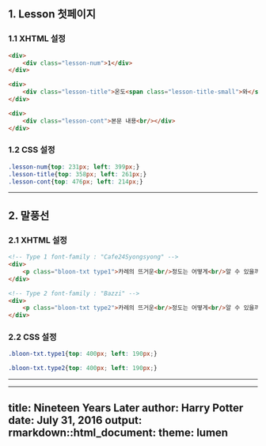 ## 1. Lesson 첫페이지

### 1.1 XHTML 설정
```html
<div>
    <div class="lesson-num">1</div>
</div>

<div>
    <div class="lesson-title">온도<span class="lesson-title-small">와</span> 열</div>
</div>

<div>
    <div class="lesson-cont">본문 내용<br/></div>
</div>
```

### 1.2 CSS 설정
```CSS
.lesson-num{top: 231px; left: 399px;}
.lesson-title{top: 358px; left: 261px;}
.lesson-cont{top: 476px; left: 214px;}
```

***

## 2. 말풍선

### 2.1 XHTML 설정
```html
<!-- Type 1 font-family : "Cafe24Syongsyong" -->
<div>
    <p class="bloon-txt type1">카레의 뜨거운<br/>정도는 어떻게<br/>알 수 있을까요?</p>
</div>

<!-- Type 2 font-family : "Bazzi" -->
<div>
    <p class="bloon-txt type2">카레의 뜨거운<br/>정도는 어떻게<br/>알 수 있을까요?</p>
</div>
```

### 2.2 CSS 설정
```CSS
.bloon-txt.type1{top: 400px; left: 190px;}

.bloon-txt.type2{top: 400px; left: 190px;}
```

***


---
title: Nineteen Years Later
author: Harry Potter
date: July 31, 2016
output:
  rmarkdown::html_document:
    theme: lumen
---

<style type="text/css>
 @font-face {
    font-family: 'Cafe24Syongsyong';
    src: url('https://cdn.jsdelivr.net/gh/projectnoonnu/noonfonts_twelve@1.1/Cafe24Syongsyong.woff') format('woff');
    font-weight: normal;
    font-style: normal;
}
</style>


{::nomarkdown}

<!-- HTML CODE-->
<div>
    <p class="bloon-txt type1" style="font-family: 'Cafe24Syongsyong';">카레의 뜨거운<br/>정도는 어떻게<br/>알 수 있을까요?</p>
</div>
{:/}



















